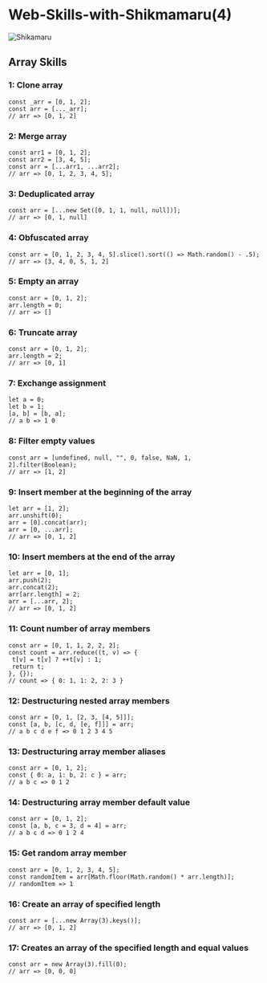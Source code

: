 # Web-Skills-with-Shikmamaru(4)
![Shikamaru](https://github.com/whitebird1016/Web-Skills-with-Shikmamaru/blob/main/1_HTGSqvOc52yfMwyLhCMjVA.jpeg)
<h2>Array Skills</h2>
<h3>1: Clone array</h3>

```
const _arr = [0, 1, 2];
const arr = [..._arr];
// arr => [0, 1, 2]
```
<h3>2: Merge array</h3>

```
const arr1 = [0, 1, 2];
const arr2 = [3, 4, 5];
const arr = [...arr1, ...arr2];
// arr => [0, 1, 2, 3, 4, 5];
```
<h3>3:  Deduplicated array</h3>

```
const arr = [...new Set([0, 1, 1, null, null])];
// arr => [0, 1, null]
```
<h3>4: Obfuscated array</h3>

```
const arr = [0, 1, 2, 3, 4, 5].slice().sort(() => Math.random() - .5);
// arr => [3, 4, 0, 5, 1, 2]
```
<h3>5: Empty an array</h3>

```
const arr = [0, 1, 2];
arr.length = 0;
// arr => []
```
<h3>6: Truncate array</h3>

```
const arr = [0, 1, 2];
arr.length = 2;
// arr => [0, 1]
```
<h3>7: Exchange assignment</h3>

```
let a = 0;
let b = 1;
[a, b] = [b, a];
// a b => 1 0
```
<h3>8: Filter empty values</h3>

```
const arr = [undefined, null, "", 0, false, NaN, 1, 2].filter(Boolean);
// arr => [1, 2]
```
<h3>9: Insert member at the beginning of the array</h3>

```
let arr = [1, 2];
arr.unshift(0);
arr = [0].concat(arr);
arr = [0, ...arr];
// arr => [0, 1, 2]
```
<h3>10: Insert members at the end of the array</h3>

```
let arr = [0, 1]; 
arr.push(2);
arr.concat(2);
arr[arr.length] = 2;
arr = [...arr, 2];
// arr => [0, 1, 2]
```
<h3>11: Count number of array members</h3>

```
const arr = [0, 1, 1, 2, 2, 2];
const count = arr.reduce((t, v) => {
 t[v] = t[v] ? ++t[v] : 1;
 return t;
}, {});
// count => { 0: 1, 1: 2, 2: 3 }
```

<h3>12: Destructuring nested array members</h3>

```
const arr = [0, 1, [2, 3, [4, 5]]];
const [a, b, [c, d, [e, f]]] = arr;
// a b c d e f => 0 1 2 3 4 5

```

<h3>13: Destructuring array member aliases</h3>

```
const arr = [0, 1, 2];
const { 0: a, 1: b, 2: c } = arr;
// a b c => 0 1 2
```

<h3>14: Destructuring array member default value</h3>

```
const arr = [0, 1, 2];
const [a, b, c = 3, d = 4] = arr;
// a b c d => 0 1 2 4
```

<h3>15: Get random array member</h3>

```
const arr = [0, 1, 2, 3, 4, 5];
const randomItem = arr[Math.floor(Math.random() * arr.length)];
// randomItem => 1
```

<h3>16: Create an array of specified length</h3>

```
const arr = [...new Array(3).keys()];
// arr => [0, 1, 2]
```

<h3>17: Creates an array of the specified length and equal values</h3>

```
const arr = new Array(3).fill(0);
// arr => [0, 0, 0]
```
